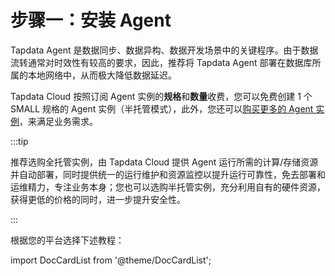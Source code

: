 # 步骤一：安装 Agent

Tapdata Agent 是数据同步、数据异构、数据开发场景中的关键程序。由于数据流转通常对时效性有较高的要求，因此，推荐将 Tapdata Agent 部署在数据库所属的本地网络中，从而极大降低数据延迟。

Tapdata Cloud 按照订阅 Agent 实例的**规格**和**数量**收费，您可以免费创建 1 个 SMALL 规格的 Agent 实例（半托管模式），此外，您还可以[购买更多的 Agent 实例](../../billing/billing-overview.md)，来满足业务需求。

:::tip

推荐选购全托管实例，由 Tapdata Cloud 提供 Agent 运行所需的计算/存储资源并自动部署，同时提供统一的运行维护和资源监控以提升运行可靠性，免去部署和运维精力，专注业务本身；您也可以选购半托管实例，充分利用自有的硬件资源，获得更低的价格的同时，进一步提升安全性。

:::

根据您的平台选择下述教程：

import DocCardList from '@theme/DocCardList';

<DocCardList />

